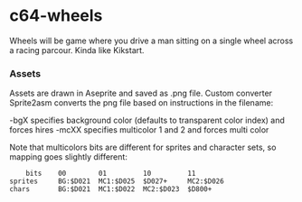 # c64-wheels

Wheels will be game where you drive a man sitting on a single wheel across a racing parcour.
Kinda like Kikstart.

### Assets

Assets are drawn in Aseprite and saved as .png file. Custom converter Sprite2asm converts the png file based on instructions in the filename:

  -bgX specifies background color (defaults to transparent color index) and forces hires
  -mcXX specifies multicolor 1 and 2 and forces multi color

Note that multicolors bits are different for sprites and character sets, so mapping goes slightly different:

        bits    00        01         10         11
    sprites     BG:$D021  MC1:$D025  $D027+     MC2:$D026
    chars       BG:$D021  MC1:$D022  MC2:$D023  $D800+

